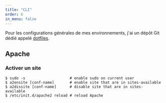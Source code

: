 ```yaml
---
title: "CLI"
order: 6
in_menu: false
---
```

Pour les configurations générales de mes environnements, j'ai un dépôt Git dédié appelé [dotfiles](https://gitlab.com/ynote_hk/dotfiles/-/tree/main/).

## Apache

### Activer un site

```
$ sudo -s                    # enable sudo on current user
$ a2ensite [conf-name]       # enable site that are in sites-available
$ a2dissite [conf-name]      # disable site that are in sites-available
$ /etc/init.d/apache2 reload # reload Apache
```
